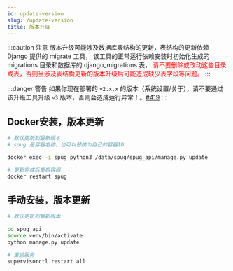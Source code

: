```yaml
---
id: update-version
slug: /update-version
title: 版本升级
---
```


:::caution 注意
版本升级可能涉及数据库表结构的更新，表结构的更新依赖 Django 提供的 migrate 工具，
该工具的正常运行依赖安装时初始化生成的 migrations 目录和数据库的 django_migrations 表，
<font color="red">请不要删除或改动这些目录或表，否则当涉及表结构更新的版本升级后可能造成缺少表字段等问题。</font>
:::

:::danger 警告
如果你现在部署的 `v2.x.x` 的版本（系统设置/关于），请不要通过该升级工具升级 `v3` 版本，否则会造成运行异常！。[#419](https://github.com/openspug/spug/issues/419)
:::

## Docker安装，版本更新
```bash
# 默认更新到最新版本
# spug 是容器名称，也可以替换为自己的容器ID

docker exec -i spug python3 /data/spug/spug_api/manage.py update 

# 更新完成后重启容器
docker restart spug
```

## 手动安装，版本更新
```bash
# 默认更新到最新版本

cd spug_api
source venv/bin/activate
python manage.py update

# 重启服务
supervisorctl restart all
```
